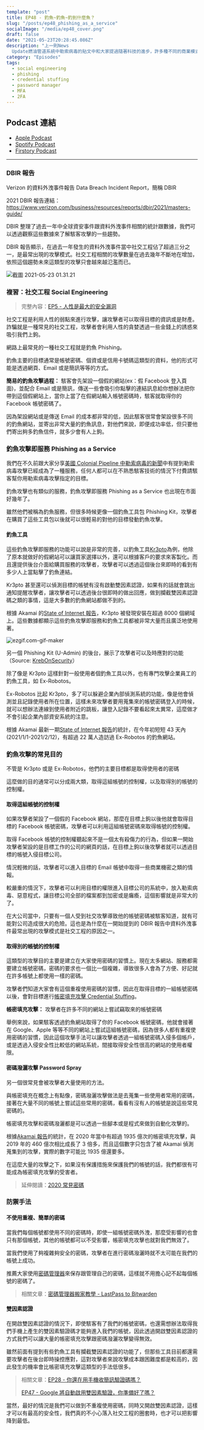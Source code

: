 ```yaml
---
template: "post"
title: EP48 - 釣魚~釣魚~釣到什麼魚？
slug: "/posts/ep48_phishing_as_a_service"
socialImage: "/media/ep48_cover.png"
draft: false
date: "2021-05-23T20:28:45.086Z"
description: "上一則News
  Update燃油管道系統中勒索病毒的貼文中和大家提過隨著科技的進步，許多種不同的商業模式不停創新與轉換，勒索軟體服務成了交易的商品，而釣魚服務當然也不例外。買了這樣的服務，不需要任何技術背景或知識，隨便的有心人士都可以是天才小釣手。"
category: "Episodes"
tags:
  - social engineering
  - phishing
  - credential stuffing
  - password manager
  - MFA
  - 2FA
---
```


## Podcast 連結

- [Apple Podcast](https://podcasts.apple.com/tw/podcast/%E8%B3%87%E5%AE%89%E8%A7%A3%E5%A3%93%E7%B8%AE/id1513276667#episodeGuid=ckp1njhqpg58s08751p945gh4)
- [Spotify Podcast](https://open.spotify.com/episode/396Tc4RNmyiv7jzk3exwWW?si=EIle10SiQOenGKkwrx0xhQ)
- [Firstory Podcast](https://open.firstory.me/story/ckp1njhqpg58s08751p945gh4)
---

### DBIR 報告

Verizon 的資料外洩事件報告 Data Breach Incident Report，簡稱 DBIR

2021 DBIR 報告連結：<https://www.verizon.com/business/resources/reports/dbir/2021/masters-guide/>

DBIR 整理了過去一年中全球資安事件跟資料外洩事件相關的統計跟數據，我們可以透過觀察這些數據來了解駭客攻擊的一些趨勢。

DBIR 報告顯示，在過去一年發生的資料外洩事件當中社交工程佔了超過三分之一，是最常出現的攻擊模式。社交工程相關的攻擊數量在過去幾年不斷地在增加，依照這個趨勢未來這類型的攻擊只會越來越氾濫而已。

![截圖 2021-05-23 01.31.21](/media/paas_statistic.png)

### 複習：社交工程 Social Engineering

> 完整內容：[EP5 - 人性是最大的安全漏洞](/posts/ep5-the-greatest-vulnerability-is-you-and-me)

社交工程是利用人性的弱點來進行攻擊，讓攻擊者可以取得目標的資訊或是財產。詐騙就是一種常見的社交工程，攻擊者會利用人性的貪婪透過一些金錢上的誘惑來吸引我們上鉤。

網路上最常見的一種社交工程就是釣魚 Phishing。

釣魚主要的目標通常是帳號密碼、個資或是信用卡號碼這類型的資料，他的形式可能是透過網頁、Email 或是簡訊等等的方式。

**簡易的釣魚攻擊過程：** 駭客會先架設一個假的網站(ex：假 Facebook 登入頁面)，並配合 Email 或是簡訊，傳送一些會吸引你點擊的連結訊息給你想辦法把你帶到這個假網站上，當你上當了在假網站輸入帳號密碼時，駭客就取得你的 Facebook 帳號密碼了。

因為架設網站或是傳送 Email 的成本都非常的低，因此駭客很常會架設很多不同的釣魚網站，並寄出非常大量的釣魚訊息，對他們來說，即便成功率低，但只要他們寄出夠多釣魚信件，就多少會有人上鉤。

### 釣魚攻擊即服務 Phishing as a Service

我們在不久前跟大家分享[美國 Colonial Pipeline 中勒索病毒的新聞](/posts/newsupdates_colonial_pipeline_ransomware_attack)中有提到勒索病毒攻擊已經成為了一種服務，任何人都可以在不熟悉駭客技術的情況下付費請駭客幫你用勒索病毒攻擊指定的目標。

釣魚攻擊也有類似的服務，釣魚攻擊即服務 Phishing as a Service 也出現在市面好幾年了。

雖然他們被稱為釣魚服務，但很多時候更像一個釣魚工具包 Phishing Kit，攻擊者在購買了這些工具包以後就可以很輕易的對他的目標發動釣魚攻擊。

#### 釣魚工具

這些釣魚攻擊即服務的功能可以說是非常的完善，以釣魚工具[Kr3pto](https://www.wmcglobal.com/blog/kr3pto-puppeteer-kits-dynamic-phishing-kit-targeting-uk-banking-customers)為例，他除了原本就做好的假網站可以讓買家選擇以外，還可以根據客戶的要求來客製化。而且還提供後台介面給購買服務的攻擊者，攻擊者可以透過這個後台來即時的看到有多少人上當點擊了釣魚連結。

Kr3pto 甚至還可以偵測目標的帳號有沒有啟動雙因素認證，如果有的話就會跳出通知提醒攻擊者，讓攻擊者可以透過後台很即時的做出回應，做到攔截雙因素認證碼之類的事情，這是大多數的釣魚網站都做不到的。

根據 Akamai 的[State of Internet 報告](https://www.akamai.com/us/en/multimedia/documents/state-of-the-internet/soti-security-phishing-for-finance-report-2021.pdf)，Kr3pto 被發現安裝在超過 8000 個網域上。這些數據都顯示這些釣魚攻擊即服務和釣魚工具都被非常大量而且廣泛地使用著。

![ezgif.com-gif-maker](/media/paas_uadmin.gif)

另一個 Phishing Kit (U-Admin) 的後台，展示了攻擊者可以及時應對的功能（Source: [KrebOnSecurity](https://krebsonsecurity.com/2021/02/arrest-raids-tied-to-u-admin-phishing-kit/)）

除了像是 Kr3pto 這樣針對一般使用者個釣魚工具以外，也有專門攻擊企業員工的釣魚工具，如 Ex-Robotos。

Ex-Robotos 比起 Kr3pto，多了可以躲避企業內部偵測系統的功能，像是他會偵測並且記錄使用者所在位置，這樣未來攻擊者要用蒐集來的帳號密碼登入的時候，就可以想辦法連線到使用者附近的跳板，讓登入記錄不要看起來太異常，這麼做才不會引起企業內部資安系統的注意。

根據 Akamai 最新一期[State of Internet 報告](https://www.akamai.com/us/en/multimedia/documents/state-of-the-internet/soti-security-phishing-for-finance-report-2021.pdf)的統計，在今年初短短 43 天內(2021/1/1-2021/2/12)，有超過 22 萬人造訪過 Ex-Robotos 的釣魚網站。

### 釣魚攻擊的常見目的

不管是 Kr3pto 或是 Ex-Robotos，他們的主要目標都是取得使用者的密碼

這麼做的目的通常可以分成兩大類，取得這組帳號的控制權，以及取得別的帳號的控制權。

#### 取得這組帳號的控制權

如果攻擊者架設了一個假的 Facebook 網站，那麼在目標上鉤以後他就會取得目標的 Facebook 帳號密碼，攻擊者可以利用這組帳號密碼來取得帳號的控制權。

取得 Facebook 帳號的控制權聽起來不是一個太有殺傷力的行為，但如果一開始攻擊者架設的是目標工作的公司的網頁的話，在目標上鉤以後攻擊者就可以透過目標的帳號入侵目標公司。

情況輕微的話，攻擊者可以進入目標的 Email 帳號中取得一些商業機密之類的情報。

較嚴重的情況下，攻擊者可以利用目標的權限進入目標公司的系統中，放入勒索病毒、惡意程式，讓目標公司全部的檔案都到加密或是癱瘓，這個影響就是非常大的了。

在大公司當中，只要有一個人受到社交攻擊導致他的帳號密碼被駭客知道，就有可能對公司造成很大的危險。這也是為什麼在一開始提到的 DBIR 報告中資料外洩事件最常出現的攻擊模式是社交工程的原因之一。

#### 取得別的帳號的控制權

這類型的攻擊目的主要是建立在大家使用密碼的習慣上。現在太多網站、服務都需要建立帳號密碼，密碼的要求也一個比一個複雜，導致很多人會為了方便、好記就在許多帳號上都使用一樣的密碼。

攻擊者們知道大家會有這個重複使用密碼的習慣，因此在取得目標的一組帳號密碼以後，會對目標進行[帳密填充攻擊 Credential Stuffing](/posts/EP3-why-does-password-has-to-be-so-complicated#帳密填充攻擊-credential-stuffing)。

**帳密填充攻擊：** 攻擊者在許多不同的網站上嘗試竊取來的帳號密碼

舉例來說，如果駭客透過釣魚網站取得了你的 Facebook 帳號密碼，他就會接著在 Google、Apple 等等不同的網站上嘗試這組帳號密碼，因為很多人都有重複使用密碼的習慣，因此這個攻擊手法可以讓攻擊者透過一組帳號密碼入侵多個帳戶，或是透過入侵安全性比較低的網站系統，間接取得安全性很高的網站的使用者權限。

#### 密碼潑灑攻擊 Password Spray

另一個很常見會被攻擊者大量使用的方法。

與帳密填充在概念上有點像，密碼潑灑攻擊做法是去蒐集一些使用者常用的密碼，接著在大量不同的帳號上嘗試這些常用的密碼，看看有沒有人的帳號是說這些常見密碼的。

帳密填充攻擊和密碼潑灑都是可以透過一些腳本或是程式來做到自動化攻擊的。

根據[Akamai 報告](https://www.akamai.com/us/en/multimedia/documents/state-of-the-internet/soti-security-phishing-for-finance-report-2021.pdf)的統計，在 2020 年當中有超過 1935 億次的帳密填充攻擊，與 2019 年的 460 億次相比成長了 3 倍多，而且這個數字只包含了被 Akamai 偵測蒐集到的攻擊，實際的數字可能比 1935 億還要多。

在這麼大量的攻擊之下，如果沒有保護措施來保護我們的帳號的話，我們都很有可能成為帳密填充攻擊的受害者。

> 延伸閱讀：[2020 常見密碼](/posts/patches_2020_most_common_password)

### 防禦手法

#### 不使用重複、簡單的密碼

當我們每個帳號都使用不同的密碼時，即使一組帳號密碼外洩，那麼受影響的也會只有那個帳號，其他的帳號都可以不受影響，帳密填充攻擊也就對我們無效了。

當我們使用了夠複雜夠安全的密碼，攻擊者在進行密碼潑灑時就不太可能在我們的帳號上成功。

推薦大家使用[密碼管理器](/posts/EP3-why-does-password-has-to-be-so-complicated#密碼管理器-password-manager--password-vault)來保存跟管理自己的密碼，這樣就不用擔心記不起每個帳號的密碼了。

> 相關文章：[密碼管理器搬家教學 - LastPass to Bitwarden](/posts/patches_password_manager_transfer_tutorial)

#### 雙因素認證

在開啟雙因素認證的情況下，即使駭客有了我們的帳號密碼，也還需想辦法取得我們手機上產生的雙因素驗證碼才能夠進入我們的帳號，因此透過開啟雙因素認證的方式我們可以讓大量的帳密填充攻擊跟密碼潑灑攻擊變得無效。

雖然前面有提到有些釣魚工具有攔截雙因素認證的功能了，但那些工具目前都還需要攻擊者在後台即時操控應對，這對攻擊者來說攻擊成本跟困難度都是較高的，因此發生的機率會比帳密填充攻擊這類型的手法低很多。

> 相關文章：[EP28 - 你還在用手機收簡訊驗證碼嗎？](/posts/ep28_why_you_shouldnt_use_sms_as_2FA)
>
> [EP47 - Google 將自動啟用雙因素驗證，你準備好了嗎？](/posts/ep47_two_factor_options_for_google_accounts)

當然，最好的情況是我們可以做到不重複使用密碼，同時又開啟雙因素認證，這樣才可以有最高的安全性，我們真的不小心落入社交工程的圈套時，也才可以把影響降到最低。
